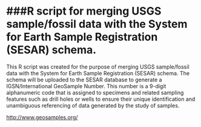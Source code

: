 ###R script for merging USGS sample/fossil data with the System for Earth Sample Registration (SESAR) schema.
=================
This R script was created for the purpose of merging USGS sample/fossil data with the System for Earth Sample Registration (SESAR) schema. The schema will be uploaded to the SESAR database to generate a IGSN/International GeoSample Number. This number is a 9-digit alphanumeric code that is assigned to specimens and related sampling features such as drill holes or wells to ensure their unique identification and unambiguous referencing of data generated by the study of samples.

http://www.geosamples.org/
